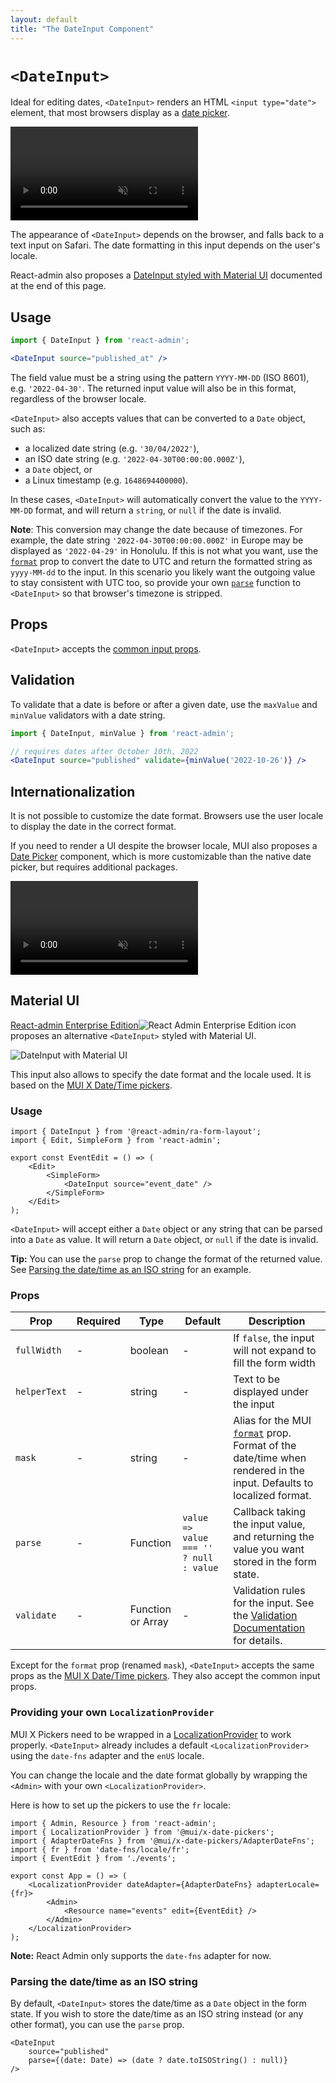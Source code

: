 ```yaml
---
layout: default
title: "The DateInput Component"
---
```


# `<DateInput>`

Ideal for editing dates, `<DateInput>` renders an HTML `<input type="date">` element, that most browsers display as a  [date picker](https://developer.mozilla.org/en-US/docs/Web/HTML/Element/input/date).

<video controls autoplay playsinline muted loop>
  <source src="./img/date-input.webm" type="video/webm"/>
  <source src="./img/date-input.mp4" type="video/mp4"/>
  Your browser does not support the video tag.
</video>


The appearance of `<DateInput>` depends on the browser, and falls back to a text input on Safari. The date formatting in this input depends on the user's locale.

React-admin also proposes a [DateInput styled with Material UI](#material-ui) documented at the end of this page.

## Usage

```jsx
import { DateInput } from 'react-admin';

<DateInput source="published_at" />
```

The field value must be a string using the pattern `YYYY-MM-DD` (ISO 8601), e.g. `'2022-04-30'`. The returned input value will also be in this format, regardless of the browser locale.

`<DateInput>` also accepts values that can be converted to a `Date` object, such as:

- a localized date string (e.g. `'30/04/2022'`),
- an ISO date string (e.g. `'2022-04-30T00:00:00.000Z'`),
- a `Date` object, or
- a Linux timestamp (e.g. `1648694400000`).

In these cases, `<DateInput>` will automatically convert the value to the `YYYY-MM-DD` format, and will return a `string`, or `null` if the date is invalid.

**Note**: This conversion may change the date because of timezones. For example, the date string `'2022-04-30T00:00:00.000Z'` in Europe may be displayed as `'2022-04-29'` in Honolulu. If this is not what you want, use the [`format`](./Inputs.html#format) prop to convert the date to UTC and return the formatted string as `yyyy-MM-dd` to the input. In this scenario you likely want the outgoing value to stay consistent with UTC too, so provide your own [`parse`](./Inputs.md#parse) function to `<DateInput>` so that browser's timezone is stripped.

## Props

`<DateInput>` accepts the [common input props](./Inputs.md#common-input-props).

## Validation

To validate that a date is before or after a given date, use the `maxValue` and `minValue` validators with a date string.

```jsx
import { DateInput, minValue } from 'react-admin';

// requires dates after October 10th, 2022
<DateInput source="published" validate={minValue('2022-10-26')} />
```

## Internationalization

It is not possible to customize the date format. Browsers use the user locale to display the date in the correct format.

If you need to render a UI despite the browser locale, MUI also proposes a [Date Picker](https://mui.com/x/react-date-pickers/date-picker/) component, which is more customizable than the native date picker, but requires additional packages.

<video controls autoplay playsinline muted loop>
  <source src="./img/date-picker.webm" type="video/webm"/>
  <source src="./img/date-picker.mp4" type="video/mp4"/>
  Your browser does not support the video tag.
</video>

## Material UI

[React-admin Enterprise Edition](https://react-admin-ee.marmelab.com)<img class="icon" src="./img/premium.svg" alt="React Admin Enterprise Edition icon" /> proposes an alternative `<DateInput>` styled with Material UI. 

![DateInput with Material UI](./img/DateInput-MUI.png)

This input also allows to specify the date format and the locale used. It is based on the [MUI X Date/Time pickers](https://mui.com/x/react-date-pickers/getting-started/).

### Usage

```tsx
import { DateInput } from '@react-admin/ra-form-layout';
import { Edit, SimpleForm } from 'react-admin';

export const EventEdit = () => (
    <Edit>
        <SimpleForm>
            <DateInput source="event_date" />
        </SimpleForm>
    </Edit>
);
```

`<DateInput>` will accept either a `Date` object or any string that can be parsed into a `Date` as value. It will return a `Date` object, or `null` if the date is invalid.

**Tip:** You can use the `parse` prop to change the format of the returned value. See [Parsing the date/time as an ISO string](#parsing-the-datetime-as-an-iso-string) for an example.

### Props

| Prop         | Required | Type              | Default                                | Description                                                                                                                                                                                  |
| ------------ | -------- | ----------------- | -------------------------------------- | -------------------------------------------------------------------------------------------------------------------------------------------------------------------------------------------- |
| `fullWidth`  | -        | boolean           | -                                      | If `false`, the input will not expand to fill the form width         |
| `helperText` | -        | string            | -                                      | Text to be displayed under the input                                                                                                                                                         |
| `mask`       | -        | string            | -                                      | Alias for the MUI [`format`](https://mui.com/x/api/date-pickers/date-picker/#DatePicker-prop-format) prop. Format of the date/time when rendered in the input. Defaults to localized format. |
| `parse`      | -        | Function          | `value => value === '' ? null : value` | Callback taking the input value, and returning the value you want stored in the form state.                                                                                                  |
| `validate`   | -        | Function or Array | -                                      | Validation rules for the input. See the [Validation Documentation](https://marmelab.com/react-admin/Validation.html#per-input-validation-built-in-field-validators) for details.             |

Except for the `format` prop (renamed `mask`), `<DateInput>` accepts the same props as the [MUI X Date/Time pickers](https://mui.com/x/api/date-pickers/). They also accept the common input props.

### Providing your own `LocalizationProvider`

MUI X Pickers need to be wrapped in a [LocalizationProvider](https://mui.com/components/pickers/#localization) to work properly. `<DateInput>` already includes a default `<LocalizationProvider>` using the `date-fns` adapter and the `enUS` locale.

You can change the locale and the date format globally by wrapping the `<Admin>` with your own `<LocalizationProvider>`.

Here is how to set up the pickers to use the `fr` locale:

```tsx
import { Admin, Resource } from 'react-admin';
import { LocalizationProvider } from '@mui/x-date-pickers';
import { AdapterDateFns } from '@mui/x-date-pickers/AdapterDateFns';
import { fr } from 'date-fns/locale/fr';
import { EventEdit } from './events';

export const App = () => (
    <LocalizationProvider dateAdapter={AdapterDateFns} adapterLocale={fr}>
        <Admin>
            <Resource name="events" edit={EventEdit} />
        </Admin>
    </LocalizationProvider>
);
```

**Note:** React Admin only supports the `date-fns` adapter for now.

### Parsing the date/time as an ISO string

By default, `<DateInput>` stores the date/time as a `Date` object in the form state. If you wish to store the date/time as an ISO string instead (or any other format), you can use the `parse` prop.

```tsx
<DateInput
    source="published"
    parse={(date: Date) => (date ? date.toISOString() : null)}
/>
```

